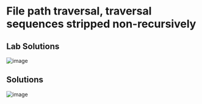 # File path traversal, traversal sequences stripped non-recursively

## Lab Solutions
![image](https://github.com/KVNuhman/Web-Security-Lab/assets/46161259/429690e2-7b71-40de-ba86-6bd7807c17e5)

## Solutions

![image](https://github.com/KVNuhman/Web-Security-Lab/assets/46161259/930534da-b776-4272-9408-fa4b571bc22d)
